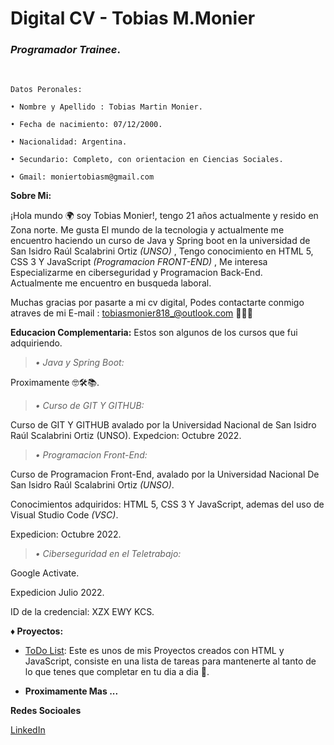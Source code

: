 # Digital CV - Tobias M.Monier
### _Programador Trainee_.

<br>

~~~
Datos Peronales: 
 
• Nombre y Apellido : Tobias Martin Monier.
    
• Fecha de nacimiento: 07/12/2000.
 
• Nacionalidad: Argentina.
 
• Secundario: Completo, con orientacion en Ciencias Sociales.

• Gmail: moniertobiasm@gmail.com
~~~

__Sobre Mi:__

 ¡Hola mundo 🌍  soy Tobias  Monier!, tengo 21 años actualmente y resido en Zona norte.
Me gusta El mundo de la tecnologia y actualmente me encuentro haciendo un curso de Java y Spring boot en la universidad de San Isidro Raúl Scalabrini Ortiz _(UNSO)_ , Tengo conocimiento en HTML 5, CSS 3 Y JavaScript _(Programacion FRONT-END)_ , Me interesa Especializarme en ciberseguridad y Programacion Back-End. <br>
Actualmente me encuentro en busqueda laboral.<br>

Muchas gracias por pasarte a mi cv digital, Podes contactarte conmigo atraves de mi E-mail : tobiasmonier818_@outlook.com 
🤖🐱‍👤  

__Educacion Complementaria:__ Estos son algunos de los cursos que 
fui adquiriendo.

>_• Java y Spring Boot:_

Proximamente 🤓🛠📚.

>_• Curso de GIT Y GITHUB:_

Curso de GIT Y GITHUB avalado por la Universidad Nacional de San Isidro Raúl Scalabrini Ortiz (UNSO).
Expedcion: Octubre 2022.

>_• Programacion Front-End:_

Curso de Programacion Front-End, avalado por la Universidad Nacional De San Isidro Raúl Scalabrini Ortiz _(UNSO)_.

Conocimientos adquiridos: HTML 5, CSS 3 Y JavaScript, ademas del uso de Visual Studio Code _(VSC)_.

Expedicion: Octubre 2022.


>_• Ciberseguridad en el Teletrabajo:_

Google Activate.

Expedicion Julio 2022.

ID de la credencial: XZX EWY KCS.

__♦ Proyectos:__

* [ToDo List](https://lustrous-toffee-0a44eb.netlify.app/): Este es unos de mis Proyectos creados con HTML y JavaScript, consiste en una lista de tareas para mantenerte al tanto de lo que tenes que completar en tu dia a dia 📖. 

* __Proximamente Mas ...__


**Redes Socioales**

[LinkedIn](https://www.linkedin.com/in/tobiasmonier/)   
